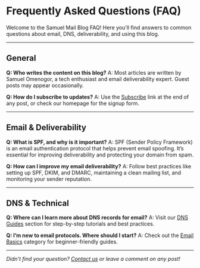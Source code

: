 # Frequently Asked Questions (FAQ)

Welcome to the Samuel Mail Blog FAQ! Here you'll find answers to common questions about email, DNS, deliverability, and using this blog.

---

## General

**Q: Who writes the content on this blog?**
A: Most articles are written by Samuel Omenogor, a tech enthusiast and email deliverability expert. Guest posts may appear occasionally.

**Q: How do I subscribe to updates?**
A: Use the [Subscribe](/subscribe) link at the end of any post, or check our homepage for the signup form.

---

## Email & Deliverability

**Q: What is SPF, and why is it important?**
A: SPF (Sender Policy Framework) is an email authentication protocol that helps prevent email spoofing. It’s essential for improving deliverability and protecting your domain from spam.

**Q: How can I improve my email deliverability?**
A: Follow best practices like setting up SPF, DKIM, and DMARC, maintaining a clean mailing list, and monitoring your sender reputation.

---

## DNS & Technical

**Q: Where can I learn more about DNS records for email?**
A: Visit our [DNS Guides](dns-guides/README.md) section for step-by-step tutorials and best practices.

**Q: I’m new to email protocols. Where should I start?**
A: Check out the [Email Basics](email-basics/README.md) category for beginner-friendly guides.

---

*Didn’t find your question? [Contact us](mailto:contact@omen-og-or.com) or leave a comment on any post!*
